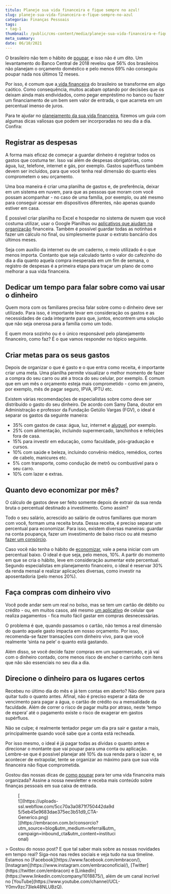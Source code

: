 ```yaml
---
titulo: Planeje sua vida financeira e fique sempre no azul!
slug: planeje-sua-vida-financeira-e-fique-sempre-no-azul
categoria: Finanças Pessoais
tags:
- tag-1
thumbnail: /public/cms-content/media/planeje-sua-vida-financeira-e-fique-sempre-no-azul.jpeg
meta_summary: 
date: 06/10/2021
---
```

O brasileiro não tem o hábito de [poupar](https://www.embracon.com.br/blog/guardar-poupar-ou-investir-qual-a-diferenca-entre-os-termos), e isso não é um dito. Um levantamento do Banco Central de 2018 revelou que 56% dos brasileiros não planejam o orçamento doméstico e pelo menos 69% não conseguiu poupar nada nos últimos 12 meses.

Por isso, é comum que a[ vida financeira](https://www.embracon.com.br/blog/como-sair-do-vermelho-em-2019) do brasileiro se transforme em algo caótico. Como consequência, muitos acabam optando por decisões que os deixam ainda mais endividados, como pegar empréstimo no banco ou fazer um financiamento de um bem sem valor de entrada, o que acarreta em um percentual imenso de juros.

Para te ajudar no [planejamento da sua vida financeira](https://www.embracon.com.br/blog/guardar-poupar-ou-investir-qual-a-diferenca-entre-os-termos), fizemos um guia com algumas dicas valiosas que podem ser incorporadas no seu dia a dia. Confira:

Registrar as despesas
---------------------

A forma mais eficaz de começar a guardar dinheiro é registrar todos os gastos que costuma ter. Isso vai além de despesas obrigatórias, como água, luz, telefone, internet e gás, por exemplo. Gastos supérfluos também devem ser incluídos, para que você tenha real dimensão do quanto eles comprometem o seu orçamento.

Uma boa maneira é criar uma planilha de gastos e, de preferência, deixar em um sistema em nuvem, para que as pessoas que moram com você possam acompanhar - no caso de uma família, por exemplo, ou até mesmo para conseguir acessar em dispositivos diferentes, não apenas quando estiver em casa.

É possível criar planilha no Excel e hospedar no sistema de nuvem que você costuma utilizar, usar o Google Planilhas ou [aplicativos que ajudam na organização](https://www.embracon.com.br/blog/4-aplicativos-de-financas-para-te-ajudar-a-economizar-mais-dinheiro) financeira. Também é possível guardar todas as notinhas e fazer um cálculo no final, ou simplesmente puxar o extrato bancário dos últimos meses.

Seja com auxílio da internet ou de um caderno, o meio utilizado é o que menos importa. Contanto que seja calculado tanto o valor do cafezinho do dia a dia quanto aquela compra inesperada em um fim de semana, o registro de despesas é a primeira etapa para traçar um plano de como melhorar a sua vida financeira.

Dedicar um tempo para falar sobre como vai usar o dinheiro
----------------------------------------------------------

Quem mora com os familiares precisa falar sobre como o dinheiro deve ser utilizado. Para isso, é importante levar em consideração os gastos e as necessidades de cada integrante para que, juntos, encontrem uma solução que não seja onerosa para a família como um todo.

E quem mora sozinho ou é o único responsável pelo planejamento financeiro, como faz? É o que vamos responder no tópico seguinte.

Criar metas para os seus gastos
-------------------------------

Depois de organizar o que é gasto e o que entra como receita, é importante criar uma meta. Uma planilha permite visualizar o melhor momento de fazer a compra do seu carro ou até a troca do seu celular, por exemplo. É comum que em um mês o orçamento esteja mais comprometido - como em janeiro, por exemplo, mês de pagar seguro, IPVA, IPTU etc.

Existem várias recomendações de especialistas sobre como deve ser distribuído o gasto do seu dinheiro. De acordo com Samy Dana, doutor em Administração e professor da Fundação Getúlio Vargas (FGV), o ideal é separar os gastos da seguinte maneira:

- 35% com gastos de casa: água, luz, internet e [aluguel](https://www.embracon.com.br/blog/como-sair-do-aluguel-definitivamente), por exemplo.
- 25% com alimentação, incluindo supermercado, lanchinhos e refeições fora de casa.
- 15% para investir em educação, como faculdade, pós-graduação e cursos.
- 10% com saúde e beleza, incluindo convênio médico, remédios, cortes de cabelo, manicures etc.
- 5% com transporte, como condução de metrô ou combustível para o seu carro.
- 10% com lazer e extras.

Quanto devo economizar por mês?
-------------------------------

O cálculo de gastos deve ser feito somente depois de extrair da sua renda bruta o percentual destinado a investimento. Como assim?

Todo o seu salário, acrescido ao salário de outros familiares que moram com você, formam uma receita bruta. Dessa receita, é preciso separar um percentual para economizar. Para isso, existem diversas maneiras: guardar na conta poupança, fazer um investimento de baixo risco ou até mesmo [fazer um consórcio](https://www.embracon.com.br/blog/financiamento-ou-consorcio-o-que-e-melhor-na-compra-de-um-imovel).

Caso você não tenha o hábito de [economizar](https://www.embracon.com.br/blog/5-erros-que-voce-deve-evitar-para-conseguir-economizar-dinheiro), vale a pena iniciar com um percentual baixo. O ideal é que seja, pelo menos, 10%. A partir do momento em que se cria o hábito, leve em consideração aumentar este percentual. Segundo especialistas em planejamento financeiro, o ideal é reservar 30% da renda mensal e realizar aplicações diversas, como investir na aposentadoria (pelo menos 20%).

Faça compras com dinheiro vivo
------------------------------

Você pode andar sem um real no bolso, mas se tem um cartão de débito ou crédito - ou, em muitos casos, até mesmo [um aplicativo](https://www.embracon.com.br/blog/4-aplicativos-de-financas-para-te-ajudar-a-economizar-mais-dinheiro) de celular que realiza pagamentos - fica muito fácil gastar em compras desnecessárias.

O problema é que, quando passamos o cartão, não temos a real dimensão do quanto aquele gasto impacta em nosso orçamento. Por isso, recomenda-se fazer transações com dinheiro vivo, para que você realmente ‘sinta na pele’ o quanto está gastando.

Além disso, se você decide fazer compras em um supermercado, e já vai com o dinheiro contado, corre menos risco de encher o carrinho com itens que não são essenciais no seu dia a dia.

Direcione o dinheiro para os lugares certos
-------------------------------------------

Recebeu no último dia do mês e já tem contas em aberto? Não demore para quitar tudo o quanto antes. Afinal, não é preciso esperar a data de vencimento para pagar a água, o cartão de crédito ou a mensalidade da faculdade. Além de correr o risco de pagar multa por atraso, neste ‘tempo de espera’ até o pagamento existe o risco de exagerar em gastos supérfluos.

Não se culpe; é realmente tentador pegar um dia pra sair e gastar a mais, principalmente quando você sabe que a conta está recheada.

Por isso mesmo, o ideal é já pagar todas as dívidas o quanto antes e direcionar o montante que vai poupar para uma conta ou aplicação. Lembre-se que é possível planejar até 10% da sua renda para o lazer e, se acontecer de extrapolar, tente se organizar ao máximo para que sua vida financeira não fique comprometida.

Gostou das nossas dicas de [como poupar](https://www.embracon.com.br/blog/guardar-poupar-ou-investir-qual-a-diferenca-entre-os-termos) para ter uma vida financeira mais organizada? Assine a nossa newsletter e receba mais conteúdo sobre finanças pessoais em sua caixa de entrada.

<figure class="w-richtext-figure-type-image w-richtext-align-center" style="max-width:310px">[<div>![](https://uploads-ssl.webflow.com/5cc70a3a0871f750442da9d5/5eb45e9683dae375ec3b51d9_CTA-Generico.png)</div>](https://embracon.com.br/consorcio?utm_source=blog&utm_medium=referral&utm_campaign=inbound_cta&utm_content=institucional)</figure>> Gostou do nosso post? E que tal saber mais sobre as nossas novidades em tempo real? Siga-nos nas redes sociais e veja tudo na sua timeline. Estamos no [Facebook](https://www.facebook.com/embracon/), [Instagram](https://www.instagram.com/embraconoficial/), [Twitter](https://twitter.com/embracon) e [LinkedIn](https://www.linkedin.com/company/1018875/), além de um canal incrível no [YouTube](https://www.youtube.com/channel/UCL-Y0mv9zc73Iek48NLUBzQ).

‍
